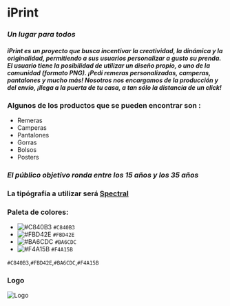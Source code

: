 # **iPrint**
### *Un lugar para todos*
#### ***iPrint es un proyecto que busca incentivar la creatividad, la dinámica y la originalidad, permitiendo a sus usuarios personalizar a gusto su prenda. El usuario tiene la posibilidad de utilizar un diseño propio, o uno de la comunidad (formato PNG). ¡Pedí remeras personalizadas, camperas, pantalones y mucho más! Nosotros nos encargamos de la producción y del envío, ¡llega a la puerta de tu casa, a tan sólo la distancia de un click!***

### Algunos de los productos que se pueden encontrar son :
- Remeras
- Camperas
- Pantalones
- Gorras
- Bolsos
- Posters

### *El público objetivo ronda entre los 15 años y los 35 años*

### La tipógrafía a utilizar será [Spectral](https://fonts.google.com/specimen/Spectral?selection.family=Catamaran:wght@100;300;500;800;900|Overlock:ital,wght@0,400;0,700;0,900;1,400;1,700;1,900)

### Paleta de colores: 
- ![#C840B3](https://placehold.co/15x15/f03c15/f03c15.png) `#C840B3`
- ![#FBD42E](https://placehold.co/15x15/c5f015/c5f015.png) `#FBD42E`
- ![#BA6CDC](https://placehold.co/15x15/1589F0/1589F0.png) `#BA6CDC`
- ![#F4A15B](https://placehold.co/15x15/1589F0/1589F0.png) `#F4A15B`

`#C840B3`,`#FBD42E`,`#BA6CDC`,`#F4A15B`

### Logo
 ![Logo](https://cdn.dribbble.com/users/68544/screenshots/16706697/media/89fe0284962d7064c9fba45971c935bd.png)